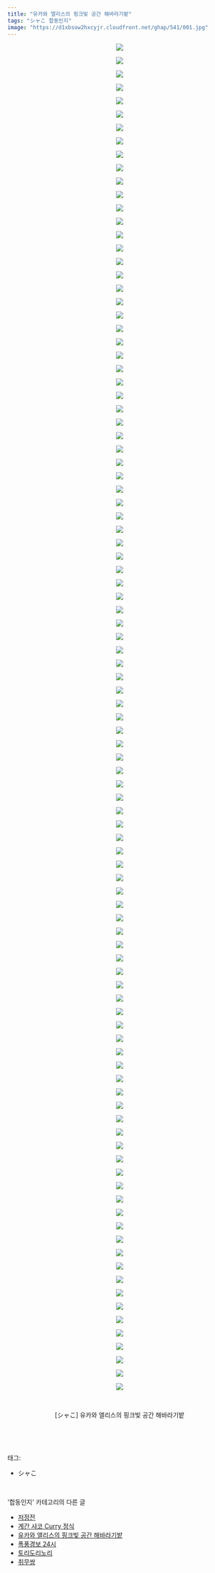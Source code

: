 ```yaml
---
title: "유카와 앨리스의 핑크빛 공간 해바라기밭"
tags: "シャこ 합동인지"
image: "https://d1xbsow2hxcyjr.cloudfront.net/ghap/541/001.jpg"
---
```

<div class="article">
<p style="text-align: center; clear: none; float: none;"><img src="{{ site.imgserver10 }}/ghap/541/001.jpg"/></p>
<p style="text-align: center; clear: none; float: none;"><img src="{{ site.imgserver10 }}/ghap/541/002.jpg"/></p>
<p style="text-align: center; clear: none; float: none;"><img src="{{ site.imgserver10 }}/ghap/541/003.jpg"/></p>
<p style="text-align: center; clear: none; float: none;"><img src="{{ site.imgserver10 }}/ghap/541/004.jpg"/></p>
<p style="text-align: center; clear: none; float: none;"><img src="{{ site.imgserver10 }}/ghap/541/005.jpg"/></p>
<p style="text-align: center; clear: none; float: none;"><img src="{{ site.imgserver10 }}/ghap/541/006.jpg"/></p>
<p style="text-align: center; clear: none; float: none;"><img src="{{ site.imgserver10 }}/ghap/541/007.jpg"/></p>
<p style="text-align: center; clear: none; float: none;"><img src="{{ site.imgserver10 }}/ghap/541/008.jpg"/></p>
<p style="text-align: center; clear: none; float: none;"><img src="{{ site.imgserver10 }}/ghap/541/009.jpg"/></p>
<p style="text-align: center; clear: none; float: none;"><img src="{{ site.imgserver10 }}/ghap/541/010.jpg"/></p>
<p style="text-align: center; clear: none; float: none;"><img src="{{ site.imgserver10 }}/ghap/541/011.jpg"/></p>
<p style="text-align: center; clear: none; float: none;"><img src="{{ site.imgserver10 }}/ghap/541/012.jpg"/></p>
<p style="text-align: center; clear: none; float: none;"><img src="{{ site.imgserver10 }}/ghap/541/013.jpg"/></p>
<p style="text-align: center; clear: none; float: none;"><img src="{{ site.imgserver10 }}/ghap/541/014.jpg"/></p>
<p style="text-align: center; clear: none; float: none;"><img src="{{ site.imgserver10 }}/ghap/541/015.jpg"/></p>
<p style="text-align: center; clear: none; float: none;"><img src="{{ site.imgserver10 }}/ghap/541/016.jpg"/></p>
<p style="text-align: center; clear: none; float: none;"><img src="{{ site.imgserver10 }}/ghap/541/017.jpg"/></p>
<p style="text-align: center; clear: none; float: none;"><img src="{{ site.imgserver10 }}/ghap/541/018.jpg"/></p>
<p style="text-align: center; clear: none; float: none;"><img src="{{ site.imgserver10 }}/ghap/541/019.jpg"/></p>
<p style="text-align: center; clear: none; float: none;"><img src="{{ site.imgserver10 }}/ghap/541/020.jpg"/></p>
<p style="text-align: center; clear: none; float: none;"><img src="{{ site.imgserver10 }}/ghap/541/021.jpg"/></p>
<p style="text-align: center; clear: none; float: none;"><img src="{{ site.imgserver10 }}/ghap/541/022.jpg"/></p>
<p style="text-align: center; clear: none; float: none;"><img src="{{ site.imgserver10 }}/ghap/541/023.jpg"/></p>
<p style="text-align: center; clear: none; float: none;"><img src="{{ site.imgserver10 }}/ghap/541/024.jpg"/></p>
<p style="text-align: center; clear: none; float: none;"><img src="{{ site.imgserver10 }}/ghap/541/025.jpg"/></p>
<p style="text-align: center; clear: none; float: none;"><img src="{{ site.imgserver10 }}/ghap/541/026.jpg"/></p>
<p style="text-align: center; clear: none; float: none;"><img src="{{ site.imgserver10 }}/ghap/541/027.jpg"/></p>
<p style="text-align: center; clear: none; float: none;"><img src="{{ site.imgserver10 }}/ghap/541/028.jpg"/></p>
<p style="text-align: center; clear: none; float: none;"><img src="{{ site.imgserver10 }}/ghap/541/029.jpg"/></p>
<p style="text-align: center; clear: none; float: none;"><img src="{{ site.imgserver10 }}/ghap/541/030.jpg"/></p>
<p style="text-align: center; clear: none; float: none;"><img src="{{ site.imgserver10 }}/ghap/541/031.jpg"/></p>
<p style="text-align: center; clear: none; float: none;"><img src="{{ site.imgserver10 }}/ghap/541/032.jpg"/></p>
<p style="text-align: center; clear: none; float: none;"><img src="{{ site.imgserver10 }}/ghap/541/033.jpg"/></p>
<p style="text-align: center; clear: none; float: none;"><img src="{{ site.imgserver10 }}/ghap/541/034.jpg"/></p>
<p style="text-align: center; clear: none; float: none;"><img src="{{ site.imgserver10 }}/ghap/541/035.jpg"/></p>
<p style="text-align: center; clear: none; float: none;"><img src="{{ site.imgserver10 }}/ghap/541/036.jpg"/></p>
<p style="text-align: center; clear: none; float: none;"><img src="{{ site.imgserver10 }}/ghap/541/037.jpg"/></p>
<p style="text-align: center; clear: none; float: none;"><img src="{{ site.imgserver10 }}/ghap/541/038.jpg"/></p>
<p style="text-align: center; clear: none; float: none;"><img src="{{ site.imgserver10 }}/ghap/541/039.jpg"/></p>
<p style="text-align: center; clear: none; float: none;"><img src="{{ site.imgserver10 }}/ghap/541/040.jpg"/></p>
<p style="text-align: center; clear: none; float: none;"><img src="{{ site.imgserver10 }}/ghap/541/041.jpg"/></p>
<p style="text-align: center; clear: none; float: none;"><img src="{{ site.imgserver10 }}/ghap/541/042.jpg"/></p>
<p style="text-align: center; clear: none; float: none;"><img src="{{ site.imgserver10 }}/ghap/541/043.jpg"/></p>
<p style="text-align: center; clear: none; float: none;"><img src="{{ site.imgserver10 }}/ghap/541/044.jpg"/></p>
<p style="text-align: center; clear: none; float: none;"><img src="{{ site.imgserver10 }}/ghap/541/045.jpg"/></p>
<p style="text-align: center; clear: none; float: none;"><img src="{{ site.imgserver10 }}/ghap/541/046.jpg"/></p>
<p style="text-align: center; clear: none; float: none;"><img src="{{ site.imgserver10 }}/ghap/541/047.jpg"/></p>
<p style="text-align: center; clear: none; float: none;"><img src="{{ site.imgserver10 }}/ghap/541/048.jpg"/></p>
<p style="text-align: center; clear: none; float: none;"><img src="{{ site.imgserver10 }}/ghap/541/049.jpg"/></p>
<p style="text-align: center; clear: none; float: none;"><img src="{{ site.imgserver10 }}/ghap/541/050.jpg"/></p>
<p style="text-align: center; clear: none; float: none;"><img src="{{ site.imgserver10 }}/ghap/541/051.jpg"/></p>
<p style="text-align: center; clear: none; float: none;"><img src="{{ site.imgserver10 }}/ghap/541/052.jpg"/></p>
<p style="text-align: center; clear: none; float: none;"><img src="{{ site.imgserver10 }}/ghap/541/053.jpg"/></p>
<p style="text-align: center; clear: none; float: none;"><img src="{{ site.imgserver10 }}/ghap/541/054.jpg"/></p>
<p style="text-align: center; clear: none; float: none;"><img src="{{ site.imgserver10 }}/ghap/541/055.jpg"/></p>
<p style="text-align: center; clear: none; float: none;"><img src="{{ site.imgserver10 }}/ghap/541/056.jpg"/></p>
<p style="text-align: center; clear: none; float: none;"><img src="{{ site.imgserver10 }}/ghap/541/057.jpg"/></p>
<p style="text-align: center; clear: none; float: none;"><img src="{{ site.imgserver10 }}/ghap/541/058.jpg"/></p>
<p style="text-align: center; clear: none; float: none;"><img src="{{ site.imgserver10 }}/ghap/541/059.jpg"/></p>
<p style="text-align: center; clear: none; float: none;"><img src="{{ site.imgserver10 }}/ghap/541/060.jpg"/></p>
<p style="text-align: center; clear: none; float: none;"><img src="{{ site.imgserver10 }}/ghap/541/061.jpg"/></p>
<p style="text-align: center; clear: none; float: none;"><img src="{{ site.imgserver10 }}/ghap/541/062.jpg"/></p>
<p style="text-align: center; clear: none; float: none;"><img src="{{ site.imgserver10 }}/ghap/541/063.jpg"/></p>
<p style="text-align: center; clear: none; float: none;"><img src="{{ site.imgserver10 }}/ghap/541/064.jpg"/></p>
<p style="text-align: center; clear: none; float: none;"><img src="{{ site.imgserver10 }}/ghap/541/065.jpg"/></p>
<p style="text-align: center; clear: none; float: none;"><img src="{{ site.imgserver10 }}/ghap/541/066.jpg"/></p>
<p style="text-align: center; clear: none; float: none;"><img src="{{ site.imgserver10 }}/ghap/541/067.jpg"/></p>
<p style="text-align: center; clear: none; float: none;"><img src="{{ site.imgserver10 }}/ghap/541/068.jpg"/></p>
<p style="text-align: center; clear: none; float: none;"><img src="{{ site.imgserver10 }}/ghap/541/069.jpg"/></p>
<p style="text-align: center; clear: none; float: none;"><img src="{{ site.imgserver10 }}/ghap/541/070.jpg"/></p>
<p style="text-align: center; clear: none; float: none;"><img src="{{ site.imgserver10 }}/ghap/541/071.jpg"/></p>
<p style="text-align: center; clear: none; float: none;"><img src="{{ site.imgserver10 }}/ghap/541/072.jpg"/></p>
<p style="text-align: center; clear: none; float: none;"><img src="{{ site.imgserver10 }}/ghap/541/073.jpg"/></p>
<p style="text-align: center; clear: none; float: none;"><img src="{{ site.imgserver10 }}/ghap/541/074.jpg"/></p>
<p style="text-align: center; clear: none; float: none;"><img src="{{ site.imgserver10 }}/ghap/541/075.jpg"/></p>
<p style="text-align: center; clear: none; float: none;"><img src="{{ site.imgserver10 }}/ghap/541/076.jpg"/></p>
<p style="text-align: center; clear: none; float: none;"><img src="{{ site.imgserver10 }}/ghap/541/077.jpg"/></p>
<p style="text-align: center; clear: none; float: none;"><img src="{{ site.imgserver10 }}/ghap/541/078.jpg"/></p>
<p style="text-align: center; clear: none; float: none;"><img src="{{ site.imgserver10 }}/ghap/541/079.jpg"/></p>
<p style="text-align: center; clear: none; float: none;"><img src="{{ site.imgserver10 }}/ghap/541/080.jpg"/></p>
<p style="text-align: center; clear: none; float: none;"><img src="{{ site.imgserver10 }}/ghap/541/081.jpg"/></p>
<p style="text-align: center; clear: none; float: none;"><img src="{{ site.imgserver10 }}/ghap/541/082.jpg"/></p>
<p style="text-align: center; clear: none; float: none;"><img src="{{ site.imgserver10 }}/ghap/541/083.jpg"/></p>
<p style="text-align: center; clear: none; float: none;"><img src="{{ site.imgserver10 }}/ghap/541/084.jpg"/></p>
<p style="text-align: center; clear: none; float: none;"><img src="{{ site.imgserver10 }}/ghap/541/085.jpg"/></p>
<p style="text-align: center; clear: none; float: none;"><img src="{{ site.imgserver10 }}/ghap/541/086.jpg"/></p>
<p style="text-align: center; clear: none; float: none;"><img src="{{ site.imgserver10 }}/ghap/541/087.jpg"/></p>
<p style="text-align: center; clear: none; float: none;"><img src="{{ site.imgserver10 }}/ghap/541/088.jpg"/></p>
<p style="text-align: center; clear: none; float: none;"><img src="{{ site.imgserver10 }}/ghap/541/089.jpg"/></p>
<p style="text-align: center; clear: none; float: none;"><img src="{{ site.imgserver10 }}/ghap/541/090.jpg"/></p>
<p style="text-align: center; clear: none; float: none;"><img src="{{ site.imgserver10 }}/ghap/541/091.jpg"/></p>
<p style="text-align: center; clear: none; float: none;"><img src="{{ site.imgserver10 }}/ghap/541/092.jpg"/></p>
<p style="text-align: center; clear: none; float: none;"><img src="{{ site.imgserver10 }}/ghap/541/093.jpg"/></p>
<p style="text-align: center; clear: none; float: none;"><img src="{{ site.imgserver10 }}/ghap/541/094.jpg"/></p>
<p style="text-align: center; clear: none; float: none;"><img src="{{ site.imgserver10 }}/ghap/541/095.jpg"/></p>
<p style="text-align: center; clear: none; float: none;"><img src="{{ site.imgserver10 }}/ghap/541/096.jpg"/></p>
<p style="text-align: center; clear: none; float: none;"><img src="{{ site.imgserver10 }}/ghap/541/097.jpg"/></p>
<p style="text-align: center; clear: none; float: none;"><img src="{{ site.imgserver10 }}/ghap/541/098.jpg"/></p>
<p style="text-align: center; clear: none; float: none;"><img src="{{ site.imgserver10 }}/ghap/541/099.jpg"/></p>
<p style="text-align: center; clear: none; float: none;"><img src="{{ site.imgserver10 }}/ghap/541/100.jpg"/></p>
<p style="text-align: center; clear: none; float: none;"><img src="{{ site.imgserver10 }}/ghap/541/101.jpg"/></p>
<p style="text-align: center; clear: none; float: none;"><br/></p>
<p style="text-align: center; clear: none; float: none;">[シャこ] 유카와 앨리스의 핑크빛 공간 해바라기밭</p>
<p><br/></p>
</div><br/>
<div class="tagTrail">
<p>태그: </p>
<ul>
<li>シャこ</li>
</ul>
</div><br/>
<div class="another">
<p>'합동인지' 카테고리의 다른 글</p>
<ul>
<li><a href="/ghap_590">저정전</a></li>
<li><a href="/ghap_586">계간 샤코 Curry 정식</a></li>
<li><a href="/ghap_541">유카와 앨리스의 핑크빛 공간 해바라기밭</a></li>
<li><a href="/ghap_463">폭풍경보 24시</a></li>
<li><a href="/ghap_398">토리도리노리</a></li>
<li><a href="/ghap_303">취무쌍</a></li>
</ul>
</div><br/>
<div class="cb_module cb_fluid">
<div class="cb_wrt cb_profile">
</div><!-- commentList close -->
</div><br/>
